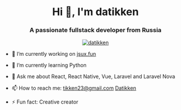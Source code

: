 <h1 align="center">Hi 👋, I'm datikken</h1>
<h3 align="center">A passionate fullstack developer from Russia</h3>

<p align="center"><a href="https://github.com/datikken/github-profile-trophy"><img src="https://github-profile-trophy.vercel.app/?username=datikken" alt="datikken" /></a></p>

- 🔭  I’m currently working on <a target="blank" href="https://jsux.fun">jsux.fun</a>

- 🌱  I’m currently learning Python

- 💬  Ask me about React, React Native, Vue, Laravel and Laravel Nova

- 📫  How to reach me: tikken23@gmail.com  <a href="tg://t.me@datikken">Datikken</a>

- ⚡   Fun fact: Creative creator
